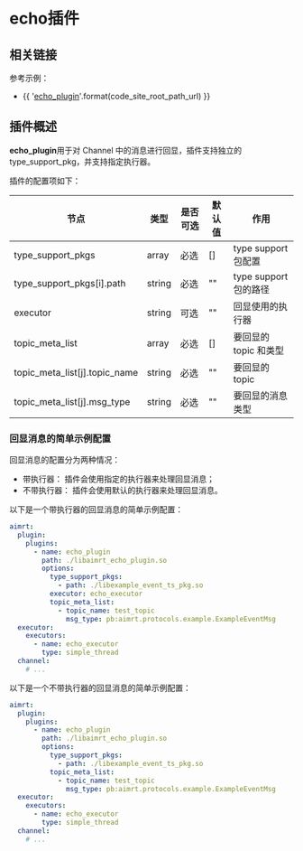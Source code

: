 
# echo插件

## 相关链接

参考示例：
- {{ '[echo_plugin]({}/src/examples/plugins/echo_plugin)'.format(code_site_root_path_url) }}

## 插件概述

**echo_plugin**用于对 Channel 中的消息进行回显，插件支持独立的 type_support_pkg，并支持指定执行器。

插件的配置项如下：

| 节点                              | 类型          | 是否可选| 默认值  | 作用 |
| ----                              | ----          | ----  | ----      | ---- |
| type_support_pkgs                 | array         | 必选  | []        | type support 包配置 |
| type_support_pkgs[i].path         | string        | 必选  | ""        | type support 包的路径 |
| executor                          | string        | 可选  | ""        | 回显使用的执行器 |
| topic_meta_list                   | array         | 必选  | []        | 要回显的 topic 和类型 |
| topic_meta_list[j].topic_name     | string        | 必选  | ""        | 要回显的 topic |
| topic_meta_list[j].msg_type       | string        | 必选  | ""        | 要回显的消息类型 |



### 回显消息的简单示例配置
回显消息的配置分为两种情况：
- 带执行器： 插件会使用指定的执行器来处理回显消息；
- 不带执行器： 插件会使用默认的执行器来处理回显消息。

以下是一个带执行器的回显消息的简单示例配置：
```yaml
aimrt:
  plugin:
    plugins:
      - name: echo_plugin
        path: ./libaimrt_echo_plugin.so
        options:
          type_support_pkgs:
            - path: ./libexample_event_ts_pkg.so       
          executor: echo_executor
          topic_meta_list:
            - topic_name: test_topic
              msg_type: pb:aimrt.protocols.example.ExampleEventMsg    
  executor:
    executors:
      - name: echo_executor
        type: simple_thread
  channel:
    # ...
```


以下是一个不带执行器的回显消息的简单示例配置：
```yaml
aimrt:
  plugin:
    plugins:
      - name: echo_plugin
        path: ./libaimrt_echo_plugin.so
        options:
          type_support_pkgs:
            - path: ./libexample_event_ts_pkg.so       
          topic_meta_list:
            - topic_name: test_topic
              msg_type: pb:aimrt.protocols.example.ExampleEventMsg    
  executor:
    executors:
      - name: echo_executor
        type: simple_thread
  channel:
    # ...
```

